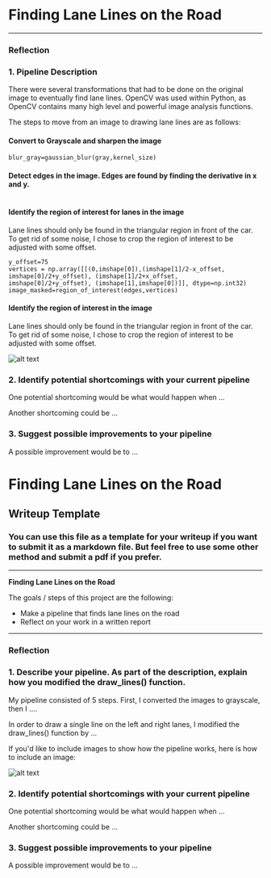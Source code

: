 # **Finding Lane Lines on the Road** 

[//]: # (Image References)

[image1]: ./examples/grayscale.jpg "Grayscale"

---

### Reflection

### 1. Pipeline Description
There were  several transformations that had to be done on the original image to eventually find lane lines. OpenCV was used within Python, as OpenCV contains many high level and powerful image analysis functions. 

The steps to move from an image to drawing lane lines are as follows:
#### Convert to Grayscale and sharpen the image
```gray = grayscale(image)
blur_gray=gaussian_blur(gray,kernel_size)
```

#### Detect edges in the image. Edges are found by finding the derivative in x and y.
```edges = canny(blur_gray, low_threshold, high_threshold)
```

#### Identify the region of interest for lanes in the image
Lane lines should only be found in the triangular region in front of the car. To get rid of some noise, I chose to crop the region of interest to be adjusted with some offset.
```x_offset=50
y_offset=75
vertices = np.array([[(0,imshape[0]),(imshape[1]/2-x_offset, imshape[0]/2+y_offset), (imshape[1]/2+x_offset, imshape[0]/2+y_offset), (imshape[1],imshape[0])]], dtype=np.int32)
image_masked=region_of_interest(edges,vertices)
```

#### Identify the region of interest in the image
Lane lines should only be found in the triangular region in front of the car. To get rid of some noise, I chose to crop the region of interest to be adjusted with some offset.


![alt text][image1]


### 2. Identify potential shortcomings with your current pipeline


One potential shortcoming would be what would happen when ... 

Another shortcoming could be ...


### 3. Suggest possible improvements to your pipeline

A possible improvement would be to ...
# **Finding Lane Lines on the Road** 

## Writeup Template

### You can use this file as a template for your writeup if you want to submit it as a markdown file. But feel free to use some other method and submit a pdf if you prefer.

---

**Finding Lane Lines on the Road**

The goals / steps of this project are the following:
* Make a pipeline that finds lane lines on the road
* Reflect on your work in a written report


[//]: # (Image References)

[image1]: ./examples/grayscale.jpg "Grayscale"

---

### Reflection

### 1. Describe your pipeline. As part of the description, explain how you modified the draw_lines() function.

My pipeline consisted of 5 steps. First, I converted the images to grayscale, then I .... 

In order to draw a single line on the left and right lanes, I modified the draw_lines() function by ...

If you'd like to include images to show how the pipeline works, here is how to include an image: 

![alt text][image1]


### 2. Identify potential shortcomings with your current pipeline


One potential shortcoming would be what would happen when ... 

Another shortcoming could be ...


### 3. Suggest possible improvements to your pipeline

A possible improvement would be to ...
